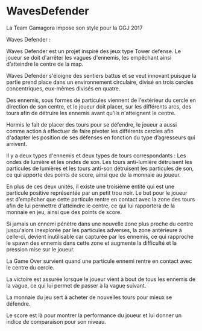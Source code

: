 # WavesDefender
La Team Gamagora impose son style pour la GGJ 2017

Waves Defender :

Waves Defender est un projet inspiré des jeux type Tower defense. Le joueur se doit d'arrêter les vagues d'ennemis, les empêchant ainsi d’atteindre le centre de la map.

Waves Defender s'éloigne des sentiers battus et se veut innovant puisque la partie prend place dans un environnement circulaire, divisé en trois cercles concentriques, eux-mêmes divisés en quatre.

Des ennemis, sous formes de particules viennent de l'extérieur du cercle en direction de son centre, et le joueur doit placer, sur les différents arcs, des tours afin de détruire les ennemis avant qu'ils n'atteignent le centre.

Hormis le fait de placer des tours pour se défendre, le joueur a aussi comme action à effectuer de faire pivoter les différents cercles afin d'adapter les position de ses défenses en fonction du type d’agresseurs qui arrivent.

Il y a deux types d'ennemis et deux types de tours correspondants : Les ondes de lumière et les ondes de son. Les tours anti-lumière détruisent les particules de lumières et les tours anti-son détruisent les particules de son, ce qui apporte des points de score, ainsi que de la monnaie au joueur.

En plus de ces deux unités, il existe une troisième entité qui est une particule positive représentée par un petit trou noir. Le but pour le joueur est d’empêcher que cette particule rentre en contact avec la zone des tours afin de lui permettre d'atteindre le centre, ce qui lui rapportera de la monnaie en jeu, ainsi que des points de score.

Si jamais un ennemi pénètre dans une nouvelle zone plus proche du centre jusqu'alors inexplorée par les particules adverses, la zone antérieure à celle-ci, devient inutilisable car capturée par les ennemis, ce qui rapproche le spawn des ennemis dans cette zone et augmente la difficulté et la pression mise sur le joueur.

La Game Over survient quand une particule ennemi rentre en contact avec le centre du cercle.

La victoire est assurée lorsque le joueur vient à bout de tous les ennemis de la vague, ce qui lui permet de passer à la vague suivant.

La monnaie du jeu sert à acheter de nouvelles tours pour mieux se défendre.

Le score est là pour montrer la performance du joueur et lui donner un indice de comparaison pour son niveau.
